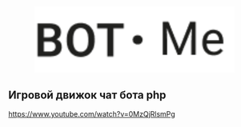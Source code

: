 <p align="center">
<img src="public_html/img/Logo.png" width="400">
</p>

 

## Игровой движок чат бота php
https://www.youtube.com/watch?v=0MzQjRlsmPg

